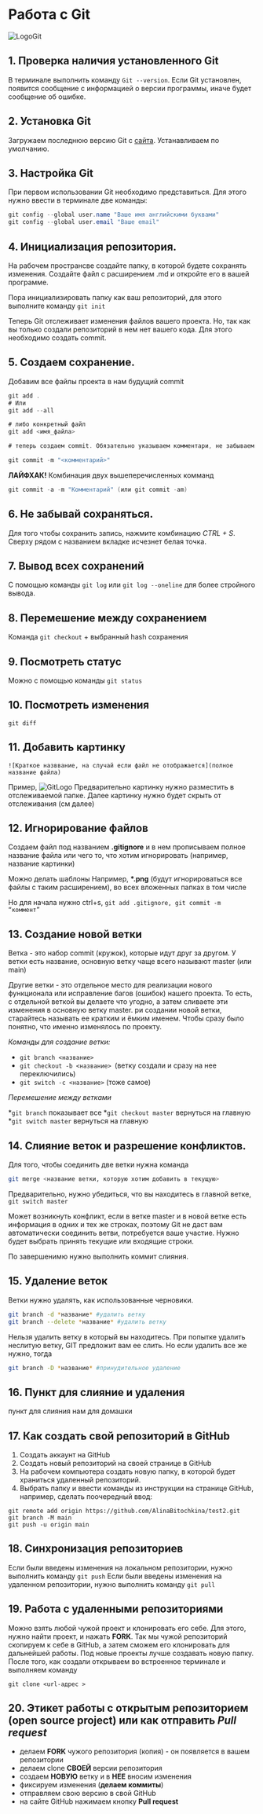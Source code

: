 # Работа с Git
![LogoGit](Git-Logo-2Color.png)


## 1. Проверка наличия установленного Git
В терминале выполнить команду `Git --version`. Если Git установлен, появится сообщение с информацией о версии программы, иначе будет сообщение об ошибке. 

## 2. Установка Git
Загружаем последнюю версию Git с [сайта](https://git-scm.com/). Устанавливаем по умолчанию. 

## 3. Настройка Git
При первом использовании Git необходимо представиться. Для этого нужно ввести в терминале две команды:
```c#
git config --global user.name "Ваше имя английскими буквами"
git config --global user.email "Ваше email"

```
## 4. Инициализация репозитория.
На рабочем пространсве создайте папку, в которой будете сохранять изменения. Создайте файл с расширением .md и откройте его в вашей программе. 

Пора инициализировать папку как ваш репозиторий, для этого выполните команду `git init`

Теперь Git отслеживает изменения файлов вашего проекта. Но, так как вы только создали репозиторий в нем нет вашего кода. Для этого необходимо создать commit.

## 5. Создаем сохранение. 
Добавим все файлы проекта в нам будущий commit
```c#
git add . 
# Или
git add --all

# либо конкретный файл
git add <имя_файла> 

# теперь создаем commit. Обязательно указываем комментари, не забываем про кавычки

git commit -m "<комментарий>"

``` 
**ЛАЙФХАК!** Комбинация двух вышеперечисленных комманд 
``` c#
git commit -a -m "Комментарий" (или git commit -am)
```

## 6. Не забывай сохраняться. 
Для того чтобы сохранить запись, нажмите комбинацию *CTRL + S*. Сверху рядом с названием вкладке исчезнет белая точка. 
## 7. Вывод всех сохранений
С помощью команды `git log` или `git log --oneline` для более стройного вывода.

## 8. Перемешение между сохранением 
Команда `git checkout` + выбранный hash сохранения  

## 9. Посмотреть статус
Можно с помощью команды `git status`

## 10. Посмотреть изменения
`git diff`

## 11. Добавить картинку 
``![Краткое назввание, на случай если файл не отображается](полное название файла)``

Пример, ![GitLogo](Git-Logo-2Color.png)
Предварительно картинку нужно разместить в отслеживаемой папке.
Далее картинку нужно будет скрыть от отслеживания (см далее)

## 12. Игнорирование файлов
Создаем файл под названием **.gitignore**  и в нем прописываем полное название файла или чего то, что хотим игнорировать (например, название картинки) 

Можно делать шаблоны
Например, __*.png__ (будут игнорироваться все файлы с таким расширением), во всех вложенных папках в том числе

Но для начала нужно ctrl+s, ``git add .gitignore, git commit -m “коммент”``

## 13. Создание новой ветки
Ветка - это набор commit (кружок), которые идут друг за другом. У ветки есть название, основную ветку чаще всего называют master (или main)

Другие ветки - это отдельное место для реализации нового функционала или исправление багов (ошибок) нашего проекта. То есть, с отдельной веткой вы делаете что угодно, а затем сливаете эти изменения в основную ветку master.
ри создании новой ветки, старайтесь называть ее кратким и ёмким именем. Чтобы сразу было понятно, что именно изменялось по проекту. 

*Команды для создание ветки:*
* ``git branch <название>`` 
* ``git checkout -b <название> ``(ветку создали и сразу на нее переключились)
* ``git switch -c <название>`` (тоже самое)

*Перемешение между ветками*

*``git branch`` показывает все
*``git checkout master`` вернуться на главную 
*``git switch master`` вернуться на главную 

## 14. Слияние веток и разрешение конфликтов. 
Для того, чтобы соединить две ветки нужна команда 
```Bash
git merge <название ветки, которую хотим добавить в текущую>
```
Предварительно, нужно убедиться, что вы находитесь в главной ветке, `git switch master`

Может возникнуть конфликт, если в ветке master и в новой ветке есть информация в одних и тех же строках, поэтому Git не даст вам автоматически соединить ветви, потребуется ваше участие. Нужно будет выбрать принять текущие или входящие строки. 

По завершенимю нужно выполнить коммит слияния.

## 15. Удаление веток
Ветки нужно удалять, как использованные черновики. 
```bash
git branch -d *название* #удалить ветку
git branch --delete *название* #удалить ветку
```
Нельзя удалить ветку в который вы находитесь.
При попытке удалить неслитую ветку, GIT предложит вам ее слить. Но если удалить все же нужно, тогда 
``` bash
git branch -D *название* #принудительное удаление
```

## 16. Пункт для слияние и удаления 
пункт для слияния нам для домашки 

## 17. Как создать свой репозиторий в GitHub
1. Создать аккаунт на GitHub
2. Создать новый репозиторий на своей странице в GitHub
3. На рабочем компьютера создать новую папку, в которой будет храниться удаленный репозиторий. 
4. Выбрать папку и ввести команды из инструкции на странице GitHub, например, сделать поочередный ввод:
```
git remote add origin https://github.com/AlinaBitochkina/test2.git
git branch -M main
git push -u origin main
```
## 18. Синхронизация репозиториев
Если были введены изменения на локальном репозитории, нужно выполнить команду `git push` 
Если были введены изменения на удаленном репозитории, нужно выполнить команду `git pull`

## 19. Работа с удаленными репозиториями
Можно взять любой чужой проект и клонировать его себе. Для этого, нужно найти проект, и нажать __FORK__.
Так мы чужой репозиторий скопируем к себе в GitHub, а затем сможем его клонировать для дальнейшей работы. 
Под новые проекты лучше создавать новую папку. 
После того, как создали открываем во встроенное терминале и выполняем команду 
```
git clone <url-адрес >
```

## 20.  Этикет работы с открытым репозиторием (open source project) или как отправить _Pull request_

- делаем **FORK** чужого репозитория  (копия) - он появляется в вашем репозитории
- делаем clone **СВОЕЙ** версии репозитория
- создаем **НОВУЮ** ветку и в **НЕЕ** вносим изменения
- фиксируем изменения (**делаем коммиты**)
- отправляем свою версию в свой GitHub
- на сайте GitHub нажимаем кнопку **Pull request**